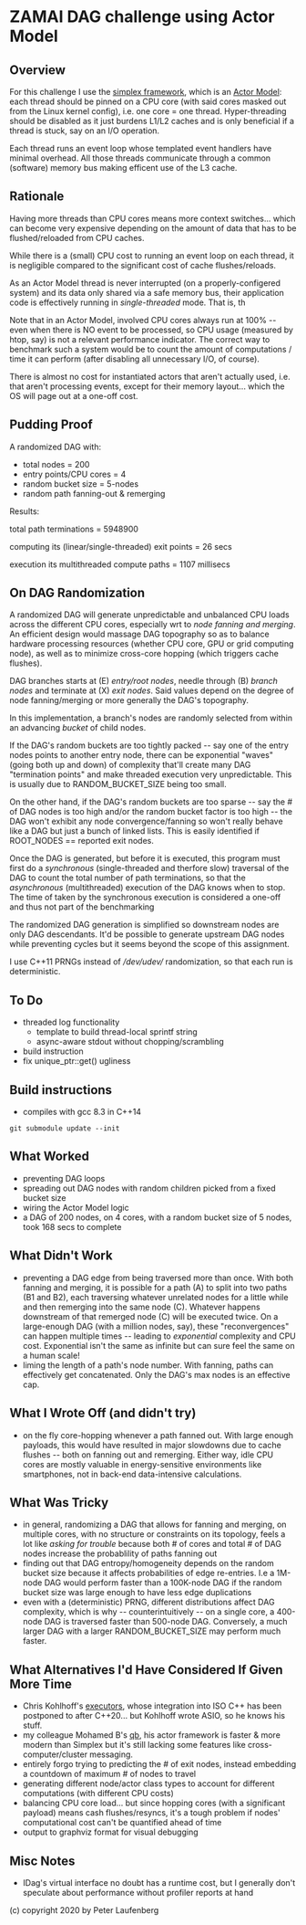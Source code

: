 
# ZAMAI DAG challenge using Actor Model


## Overview

For this challenge I use the [simplex framework](https://github.com/kluete/simplex), which is an [Actor Model](https://en.wikipedia.org/wiki/Actor_model): each thread should be pinned on a CPU core (with said cores masked out from the Linux kernel config), i.e. one core = one thread. Hyper-threading should be disabled as it just burdens L1/L2 caches and is only beneficial if a thread is stuck, say on an I/O operation.

Each thread runs an event loop whose templated event handlers have minimal overhead. All those threads communicate through a common (software) memory bus making efficent use of the L3 cache.


## Rationale

Having more threads than CPU cores means more context switches... which can become very expensive depending on the amount of data that has to be flushed/reloaded from CPU caches.

While there is a (small) CPU cost to running an event loop on each thread, it is negligible compared to the significant cost of cache flushes/reloads.

As an Actor Model thread is never interrupted (on a properly-configered system) and its data only shared via a safe memory bus, their application code is effectively running in *single-threaded* mode. That is, th

Note that in an Actor Model, involved CPU cores always run at 100% -- even when there is NO event to be processed, so CPU usage (measured by htop, say) is not a relevant performance indicator. The correct way to benchmark such a system would be to count the amount of computations / time it can perform (after disabling all unnecessary I/O, of course).

There is almost no cost for instantiated actors that aren't actually used, i.e. that aren't processing events, except for their memory layout... which the OS will page out at a one-off cost.


## Pudding Proof

A randomized DAG with:

* total nodes = 200
* entry points/CPU cores = 4
* random bucket size = 5-nodes
* random path fanning-out & remerging

Results:

 total path terminations = 5948900

computing its (linear/single-threaded) exit points = 26 secs

execution its multithreaded compute paths = 1107 millisecs


## On DAG Randomization

A randomized DAG will generate unpredictable and unbalanced CPU loads across the different CPU cores, especially wrt to *node fanning and merging*. An efficient design would massage DAG topography so as to balance hardware processing resources (whether CPU core, GPU or grid computing node), as well as to minimize cross-core hopping (which triggers cache flushes).

DAG branches starts at (E) *entry/root nodes*, needle through (B) *branch nodes* and terminate at (X) *exit nodes*. Said values depend on the degree of node fanning/merging or more generally the DAG's topography.

In this implementation, a branch's nodes are randomly selected from within an advancing *bucket* of child nodes.

If the DAG's random buckets are too tightly packed -- say one of the entry nodes points to another entry node, there can be exponential "waves" (going both up and down) of complexity that'll create many DAG "termination points" and make threaded execution very unpredictable. This is usually due to RANDOM_BUCKET_SIZE being too small.

On the other hand, if the DAG's random buckets are too sparse -- say the # of DAG nodes is too high and/or the random bucket factor is too high -- the DAG won't exhibit any node convergence/fanning so won't really behave like a DAG but just a bunch of linked lists. This is easily identified if ROOT_NODES == reported exit nodes.

Once the DAG is generated, but before it is executed, this program must first do a *synchronous*  (single-threaded and therfore slow) traversal of the DAG to count the total number of path terminations, so that the *asynchronous* (multithreaded) execution of the DAG knows when to stop. The time of taken by the synchronous execution is considered a one-off and thus not part of the benchmarking

The randomized DAG generation is simplified so downstream nodes are only DAG descendants. It'd be possible to generate upstream DAG nodes while preventing cycles but it seems beyond the scope of this assignment.

I use C++11 PRNGs instead of */dev/udev/* randomization, so that each run is deterministic.


## To Do

* threaded log functionality
  * template to build thread-local sprintf string
  * async-aware stdout without chopping/scrambling
* build instruction
* fix unique_ptr::get() ugliness


## Build instructions

* compiles with gcc 8.3 in C++14

```
git submodule update --init 
```


## What Worked

* preventing DAG loops
* spreading out DAG nodes with random children picked from a fixed bucket size
* wiring the Actor Model logic
* a DAG of 200 nodes, on 4 cores, with a random bucket size of 5 nodes, took 168 secs to complete


## What Didn't Work

* preventing a DAG edge from being traversed more than once. With both fanning and merging, it is possible for a path (A) to split into two paths (B1 and B2), each traversing whatever unrelated nodes for a little while and then remerging into the same node (C). Whatever happens downstream of that remerged node (C) will be executed twice. On a large-enough DAG (with a million nodes, say), these "reconvergences" can happen multiple times -- leading to *exponential* complexity and CPU cost. Exponential isn't the same as infinite but can sure feel the same on a human scale!
* liming the length of a path's node number. With fanning, paths can effectively get concatenated. Only the DAG's max nodes is an effective cap.


## What I Wrote Off (and didn't try)

* on the fly core-hopping whenever a path fanned out. With large enough payloads, this would have resulted in major slowdowns due to cache flushes -- both on fanning out and remerging. Either way, idle CPU cores are mostly valuable in energy-sensitive environments like smartphones, not in back-end data-intensive calculations.


## What Was Tricky

* in general, randomizing a DAG that allows for fanning and merging, on multiple cores, with no structure or constraints on its topology, feels a lot like *asking for trouble* because both # of cores and total # of DAG nodes increase the probablility of paths fanning out
* finding out that DAG entropy/homogeneity depends on the random bucket size because it affects probabilities of edge re-entries. I.e a 1M-node DAG would perform faster than a 100K-node DAG if the random bucket size was large enough to have less edge duplications
* even with a (deterministic) PRNG, different distributions affect DAG complexity, which is why -- counterintuitively -- on a single core, a 400-node DAG is traversed faster than 500-node DAG. Conversely, a much larger DAG with a larger RANDOM_BUCKET_SIZE may perform much faster.


## What Alternatives I'd Have Considered If Given More Time

* Chris Kohlhoff's [executors](https://github.com/executors/executors), whose integration into ISO C++ has been postponed to after C++20... but Kohlhoff wrote ASIO, so he knows his stuff.
* my colleague Mohamed B's [qb](https://github.com/isndev/qb), his actor framework is faster & more modern than Simplex but it's still lacking some features like cross-computer/cluster messaging.
* entirely forgo trying to predicting the # of exit nodes, instead embedding a countdown of maximum # of nodes to travel
* generating different node/actor class types to account for different computations (with different CPU costs)
* balancing CPU core load... but since hopping cores (with a significant payload) means cash flushes/resyncs, it's a tough problem if nodes' computational cost can't be quantified ahead of time
* output to graphviz format for visual debugging




## Misc Notes

* IDag's virtual interface no doubt has a runtime cost, but I generally don't speculate about performance without profiler reports at hand



(c) copyright 2020 by Peter Laufenberg

